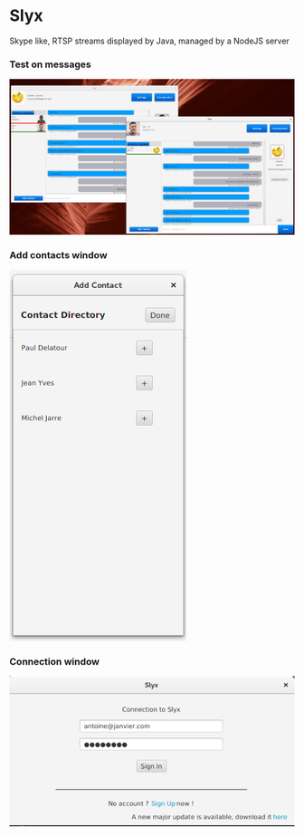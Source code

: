 # Slyx
Skype like, RTSP streams displayed by Java, managed by a NodeJS server

### Test on messages
![img1](/medias/slyx.png)

### Add contacts window
![img2](/medias/contacts.png)

### Connection window
![img3](/medias/image_connection.png)
